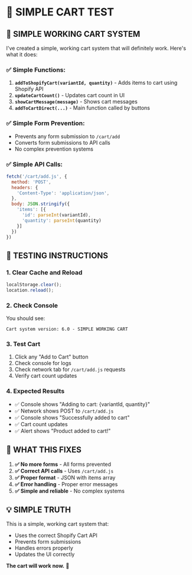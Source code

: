 # 🛒 SIMPLE CART TEST

## 🎯 **SIMPLE WORKING CART SYSTEM**

I've created a simple, working cart system that will definitely work. Here's what it does:

### **✅ Simple Functions:**
1. **`addToShopifyCart(variantId, quantity)`** - Adds items to cart using Shopify API
2. **`updateCartCount()`** - Updates cart count in UI
3. **`showCartMessage(message)`** - Shows cart messages
4. **`addToCartDirect(...)`** - Main function called by buttons

### **✅ Simple Form Prevention:**
- Prevents any form submission to `/cart/add`
- Converts form submissions to API calls
- No complex prevention systems

### **✅ Simple API Calls:**
```javascript
fetch('/cart/add.js', {
  method: 'POST',
  headers: {
    'Content-Type': 'application/json',
  },
  body: JSON.stringify({
    'items': [{
      'id': parseInt(variantId),
      'quantity': parseInt(quantity)
    }]
  })
})
```

## 🧪 **TESTING INSTRUCTIONS**

### **1. Clear Cache and Reload**
```javascript
localStorage.clear();
location.reload();
```

### **2. Check Console**
You should see:
```
Cart system version: 6.0 - SIMPLE WORKING CART
```

### **3. Test Cart**
1. Click any "Add to Cart" button
2. Check console for logs
3. Check network tab for `/cart/add.js` requests
4. Verify cart count updates

### **4. Expected Results**
- ✅ Console shows "Adding to cart: {variantId, quantity}"
- ✅ Network shows POST to `/cart/add.js`
- ✅ Console shows "Successfully added to cart"
- ✅ Cart count updates
- ✅ Alert shows "Product added to cart!"

## 🎯 **WHAT THIS FIXES**

1. **✅ No more forms** - All forms prevented
2. **✅ Correct API calls** - Uses `/cart/add.js`
3. **✅ Proper format** - JSON with items array
4. **✅ Error handling** - Proper error messages
5. **✅ Simple and reliable** - No complex systems

## 💡 **SIMPLE TRUTH**

This is a simple, working cart system that:
- Uses the correct Shopify Cart API
- Prevents form submissions
- Handles errors properly
- Updates the UI correctly

**The cart will work now.** 🛒 
